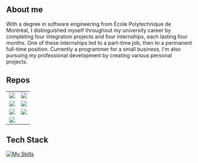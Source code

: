 ## About me

With a degree in software engineering from École Polytechnique de Montréal, I distinguished myself throughout my university career by completing four integration projects and four internships, each lasting four months. One of these internships led to a part-time job, then to a permanent full-time position. Currently a programmer for a small business, I'm also pursuing my professional development by creating various personal projects.

## Repos

<table>
  <tr>
    <td>
      <a href="https://github.com/Sophaos/web-app-recipe-scraper">
        <img src="https://github-readme-stats.vercel.app/api/pin/?username=Sophaos&repo=web-app-recipe-scraper" />
      </a>
    </td>
    <td>
      <a href="https://github.com/Sophaos/MyDiagramEditor">
        <img src="https://github-readme-stats.vercel.app/api/pin/?username=Sophaos&repo=MyDiagramEditor" />
      </a>
    </td>
  </tr>
  <tr>
    <td>
      <a href="https://github.com/Sophaos/appointment-scheduler-dexiejs">
        <img src="https://github-readme-stats.vercel.app/api/pin/?username=Sophaos&repo=appointment-scheduler-dexiejs" />
      </a>
    </td>
    <td>
      <a href="https://github.com/Sophaos/appointment-scheduler">
        <img src="https://github-readme-stats.vercel.app/api/pin/?username=Sophaos&repo=appointment-scheduler" />
      </a>
    </td>
  </tr>
  <tr>
    <td>
      <a href="https://github.com/Sophaos/mini-mal-vue">
        <img src="https://github-readme-stats.vercel.app/api/pin/?username=Sophaos&repo=mini-mal-vue" />
      </a>
    </td>
    <td>
      <a href="https://github.com/Sophaos/mini-mal-ng">
        <img src="https://github-readme-stats.vercel.app/api/pin/?username=Sophaos&repo=mini-mal-ng" />
      </a>
    </td>
  </tr>
  <tr>
    <td>
      <a href="https://github.com/Sophaos/mini-trello-with-auth">
        <img src="https://github-readme-stats.vercel.app/api/pin/?username=Sophaos&repo=mini-trello-with-auth" />
      </a>
    </td>
  </tr>
</table>

## Tech Stack

[![My Skills](https://skillicons.dev/icons?i=angular,react,vue,dotnet,nestjs,ts,js,cs,html,css,graphql,cypress,redux,reactivex,firebase,bootstrap,materialui,mongodb,postgres,docker,figma,azure,git,jest,postgres,redux,sentry,tailwind,prisma,visualstudio,vite,vscode)](https://skillicons.dev)
